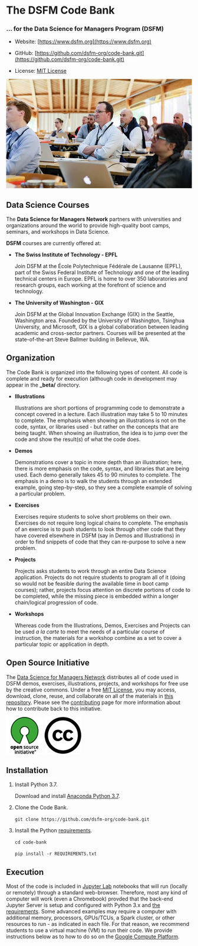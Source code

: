 # The DSFM Code Bank  

### ... for the Data Science for Managers Program (DSFM)

  * Website:  [https://www.dsfm.org](https://www.dsfm.org)  
  
  * GitHub:   [https://github.com/dsfm-org/code-bank.git](https://github.com/dsfm-org/code-bank.git)
  
  * License:  [MIT License](https://opensource.org/licenses/MIT)

![DSFM Participants](images/participants.jpg)


## Data Science Courses

The __Data Science for Managers Network__ partners with universities and organizations around the world to provide high-quality boot camps, seminars, and workshops in Data Science. 

__DSFM__ courses are currently offered at:

  * __The Swiss Institute of Technology - EPFL__  

    Join DSFM at the École Polytechnique Fédérale de Lausanne (EPFL), part of the Swiss Federal Institute of Technology and one of the leading technical centers in Europe. EPFL is home to over 350 laboratories and research groups, each working at the forefront of science and technology.  


  * __The University of Washington - GIX__

    Join DSFM at the Global Innovation Exchange (GIX) in the Seattle, Washington area. Founded by the University of Washington, Tsinghua University, and Microsoft, GIX is a global collaboration between leading academic and cross-sector partners. Courses will be presented at the state-of-the-art Steve Ballmer building in Bellevue, WA.  


## Organization

The Code Bank is organized into the following types of content. All code is complete and ready for execution (although code in development may appear in the **_beta/** directory.


   * __Illustrations__  

      Illustrations are short portions of programming code to demonstrate a concept covered in a lecture. Each illustration may take 5 to 10 minutes to complete. The emphasis when showing an illustrations is not on the code, syntax, or libraries used - but rather on the concepts that are being taught. When showing an illustration, the idea is to jump over the code and show the result(s) of what the code does.

   * __Demos__  

      Demonstrations cover a topic in more depth than an illustration; here, there is more emphasis on the code, syntax, and libraries that are being used. Each demo generally takes 45 to 90 minutes to complete. The emphasis in a demo is to walk the students through an extended example, going step-by-step, so they see a complete example of solving a particular problem.  

   * __Exercises__  

      Exercises require students to solve short problems on their own. Exercises do not require long logical chains to complete. The emphasis of an exercise is to push students to look through other code that they have covered elsewhere in DSFM (say in Demos and Illustrations) in order to find snippets of code that they can re-purpose to solve a new problem.

  * __Projects__  

      Projects asks students to work through an entire Data Science application. Projects do not require students to program all of it (doing so would not be feasible during the available time in boot camp courses); rather, projects focus attention on discrete portions of code to be completed, while the missing piece is embedded within a longer chain/logical progression of code. 

  * __Workshops__  

      Whereas code from the Illustrations, Demos, Exercises and Projects can be used _a la carte_ to meet the needs of a particular course of instruction, the materials for a workshop combine as a set to cover a particular topic or application in depth.


## Open Source Initiative

The [Data Science for Managers Network](https://www.dsfm.org) distributes all of code used in DSFM demos, exercises, illustrations, projects, and workshops for free use by the creative commons. Under a free [MIT License](LICENSE), you may access, download, clone, reuse, and collaborate on all of the materials in [this repository](https://github.com/dsfm-org/code-bank.git). Please see the [contributing](CONTRIBUTING.md) page for more information about how to contribute back to this initiative.  

![Open Source Initiative](images/open-source.png)  ![Creative Commons](images/creative-commons.png)</center>



## Installation

1. Install Python 3.7.

    Download and install [Anaconda Python 3.7](https://www.anaconda.com/download/).

2. Clone the Code Bank.

    `git clone https://github.com/dsfm-org/code-bank.git`
    
3. Install the Python [requirements](REQUIREMENTS.txt).

    `cd code-bank`
    
    `pip install -r REQUIREMENTS.txt`  


## Execution  

Most of the code is included in [Jupyter Lab](https://jupyter.org/) notebooks that will run (locally or remotely) through a standard web-browser. Therefore, most any kind of computer will work (even a Chromebook) provded that the back-end Jupyter Server is setup and configured with Python 3.x and [the requirements](REQUIREMENTS.txt). Some advanced examples may require a computer with additional memory, processors, GPUs/TCUs, a Spark cluster, or other resources to run - as indicated in each file. For that reason, we recommend students to use a virtual machine (VM) to run their code. We provide instructions below as to how to do so on the [Google Compute Platform](https://cloud.google.com/).

